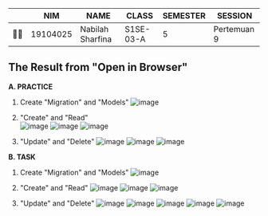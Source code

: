 |     | NIM      | NAME             | CLASS     | SEMESTER | SESSION |
| --- | -------- | ---------------- | --------- | -------- |   ---   |
| 👩‍🎓  | 19104025 | Nabilah Sharfina | S1SE-03-A | 5        | Pertemuan 9 |

## **The Result from "Open in Browser"**
**A. PRACTICE**

1. Create "Migration" and "Models"
![image](https://user-images.githubusercontent.com/58089002/148342989-2e27ddda-9695-4ba3-8000-a916cb23e35b.png)

2. "Create" and "Read"   
![image](https://user-images.githubusercontent.com/58089002/148350543-1488594b-c382-479a-9b46-50b75e9eb683.png)
![image](https://user-images.githubusercontent.com/58089002/148372456-f184665b-f290-41c6-8221-b16329dbf0ea.png)
![image](https://user-images.githubusercontent.com/58089002/148350718-2f8e3134-6a34-40c6-8caf-d92bb533432b.png)

3. "Update" and "Delete"
![image](https://user-images.githubusercontent.com/58089002/148622811-40159848-8e9f-4172-87ea-076f297bf520.png)
![image](https://user-images.githubusercontent.com/58089002/148620799-50510b58-4fbf-4fa3-9d91-4a62acaf2b01.png)
![image](https://user-images.githubusercontent.com/58089002/148507718-84b7dd9e-f642-4470-a8cb-332722b9cabb.png)

**B. TASK**

1. Create "Migration" and "Models"
![image](https://user-images.githubusercontent.com/58089002/148802212-3962bc84-bfa8-4778-8c48-0155f56962b0.png)

2. "Create" and "Read"
![image](https://user-images.githubusercontent.com/58089002/148813197-941bd6f7-d377-4dd5-aeb2-7c5b61f5df9a.png)
![image](https://user-images.githubusercontent.com/58089002/148813257-eb499f81-7387-4738-adc2-e541121406c0.png)
![image](https://user-images.githubusercontent.com/58089002/148813329-f3f40f26-9ed2-4590-8e1f-9aa8eedfe8b1.png)

3. "Update" and "Delete"
![image](https://user-images.githubusercontent.com/58089002/148807767-2ae39f3d-02c0-46c9-8803-85c8b62f5804.png)
![image](https://user-images.githubusercontent.com/58089002/148809903-b5ba4c50-cec8-4fbd-ae05-08c5122e8c5a.png)
![image](https://user-images.githubusercontent.com/58089002/148808097-35955856-9a49-482d-b114-3939086ee33b.png)
![image](https://user-images.githubusercontent.com/58089002/148816906-c72bc85a-c408-4c26-bc39-19b9d27185fb.png)
![image](https://user-images.githubusercontent.com/58089002/148817137-000124aa-eca9-4efd-8bb2-05ffce07c7c4.png)